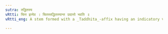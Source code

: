 ```yaml
---
sutra: तद्धितस्य
vRtti: चित्त इत्येव । चितस्तद्धितस्यान्त उदात्तो भवति ॥
vRtti_eng: A stem formed with a _Taddhita_-affix having an indicatory च्, has acute on the end syllable.

---
```

